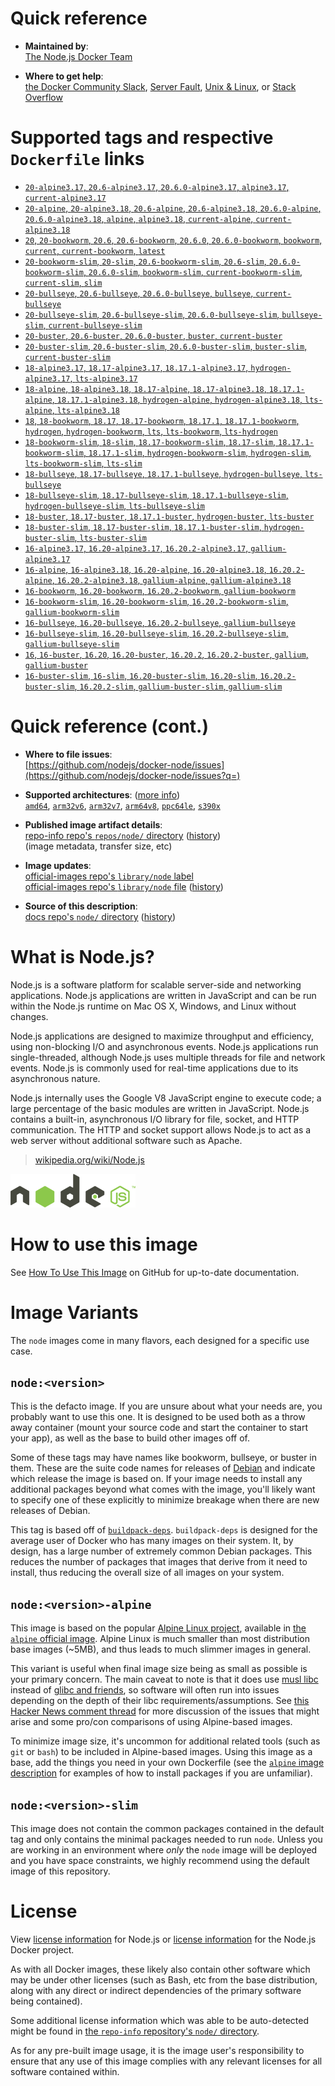 <!--

********************************************************************************

WARNING:

    DO NOT EDIT "node/README.md"

    IT IS AUTO-GENERATED

    (from the other files in "node/" combined with a set of templates)

********************************************************************************

-->

# Quick reference

-	**Maintained by**:  
	[The Node.js Docker Team](https://github.com/nodejs/docker-node)

-	**Where to get help**:  
	[the Docker Community Slack](https://dockr.ly/comm-slack), [Server Fault](https://serverfault.com/help/on-topic), [Unix & Linux](https://unix.stackexchange.com/help/on-topic), or [Stack Overflow](https://stackoverflow.com/help/on-topic)

# Supported tags and respective `Dockerfile` links

-	[`20-alpine3.17`, `20.6-alpine3.17`, `20.6.0-alpine3.17`, `alpine3.17`, `current-alpine3.17`](https://github.com/nodejs/docker-node/blob/9d803e372efa567d0673d022db279af556237bbf/20/alpine3.17/Dockerfile)
-	[`20-alpine`, `20-alpine3.18`, `20.6-alpine`, `20.6-alpine3.18`, `20.6.0-alpine`, `20.6.0-alpine3.18`, `alpine`, `alpine3.18`, `current-alpine`, `current-alpine3.18`](https://github.com/nodejs/docker-node/blob/9d803e372efa567d0673d022db279af556237bbf/20/alpine3.18/Dockerfile)
-	[`20`, `20-bookworm`, `20.6`, `20.6-bookworm`, `20.6.0`, `20.6.0-bookworm`, `bookworm`, `current`, `current-bookworm`, `latest`](https://github.com/nodejs/docker-node/blob/9d803e372efa567d0673d022db279af556237bbf/20/bookworm/Dockerfile)
-	[`20-bookworm-slim`, `20-slim`, `20.6-bookworm-slim`, `20.6-slim`, `20.6.0-bookworm-slim`, `20.6.0-slim`, `bookworm-slim`, `current-bookworm-slim`, `current-slim`, `slim`](https://github.com/nodejs/docker-node/blob/9d803e372efa567d0673d022db279af556237bbf/20/bookworm-slim/Dockerfile)
-	[`20-bullseye`, `20.6-bullseye`, `20.6.0-bullseye`, `bullseye`, `current-bullseye`](https://github.com/nodejs/docker-node/blob/9d803e372efa567d0673d022db279af556237bbf/20/bullseye/Dockerfile)
-	[`20-bullseye-slim`, `20.6-bullseye-slim`, `20.6.0-bullseye-slim`, `bullseye-slim`, `current-bullseye-slim`](https://github.com/nodejs/docker-node/blob/9d803e372efa567d0673d022db279af556237bbf/20/bullseye-slim/Dockerfile)
-	[`20-buster`, `20.6-buster`, `20.6.0-buster`, `buster`, `current-buster`](https://github.com/nodejs/docker-node/blob/9d803e372efa567d0673d022db279af556237bbf/20/buster/Dockerfile)
-	[`20-buster-slim`, `20.6-buster-slim`, `20.6.0-buster-slim`, `buster-slim`, `current-buster-slim`](https://github.com/nodejs/docker-node/blob/9d803e372efa567d0673d022db279af556237bbf/20/buster-slim/Dockerfile)
-	[`18-alpine3.17`, `18.17-alpine3.17`, `18.17.1-alpine3.17`, `hydrogen-alpine3.17`, `lts-alpine3.17`](https://github.com/nodejs/docker-node/blob/8c40f63ed62b2fde41903b097391b74f15f32cea/18/alpine3.17/Dockerfile)
-	[`18-alpine`, `18-alpine3.18`, `18.17-alpine`, `18.17-alpine3.18`, `18.17.1-alpine`, `18.17.1-alpine3.18`, `hydrogen-alpine`, `hydrogen-alpine3.18`, `lts-alpine`, `lts-alpine3.18`](https://github.com/nodejs/docker-node/blob/8c40f63ed62b2fde41903b097391b74f15f32cea/18/alpine3.18/Dockerfile)
-	[`18`, `18-bookworm`, `18.17`, `18.17-bookworm`, `18.17.1`, `18.17.1-bookworm`, `hydrogen`, `hydrogen-bookworm`, `lts`, `lts-bookworm`, `lts-hydrogen`](https://github.com/nodejs/docker-node/blob/1a4f3d2d0c914b4468ba9675cedf70a2f4f0f82d/18/bookworm/Dockerfile)
-	[`18-bookworm-slim`, `18-slim`, `18.17-bookworm-slim`, `18.17-slim`, `18.17.1-bookworm-slim`, `18.17.1-slim`, `hydrogen-bookworm-slim`, `hydrogen-slim`, `lts-bookworm-slim`, `lts-slim`](https://github.com/nodejs/docker-node/blob/1a4f3d2d0c914b4468ba9675cedf70a2f4f0f82d/18/bookworm-slim/Dockerfile)
-	[`18-bullseye`, `18.17-bullseye`, `18.17.1-bullseye`, `hydrogen-bullseye`, `lts-bullseye`](https://github.com/nodejs/docker-node/blob/1a4f3d2d0c914b4468ba9675cedf70a2f4f0f82d/18/bullseye/Dockerfile)
-	[`18-bullseye-slim`, `18.17-bullseye-slim`, `18.17.1-bullseye-slim`, `hydrogen-bullseye-slim`, `lts-bullseye-slim`](https://github.com/nodejs/docker-node/blob/1a4f3d2d0c914b4468ba9675cedf70a2f4f0f82d/18/bullseye-slim/Dockerfile)
-	[`18-buster`, `18.17-buster`, `18.17.1-buster`, `hydrogen-buster`, `lts-buster`](https://github.com/nodejs/docker-node/blob/1a4f3d2d0c914b4468ba9675cedf70a2f4f0f82d/18/buster/Dockerfile)
-	[`18-buster-slim`, `18.17-buster-slim`, `18.17.1-buster-slim`, `hydrogen-buster-slim`, `lts-buster-slim`](https://github.com/nodejs/docker-node/blob/1a4f3d2d0c914b4468ba9675cedf70a2f4f0f82d/18/buster-slim/Dockerfile)
-	[`16-alpine3.17`, `16.20-alpine3.17`, `16.20.2-alpine3.17`, `gallium-alpine3.17`](https://github.com/nodejs/docker-node/blob/1a4f3d2d0c914b4468ba9675cedf70a2f4f0f82d/16/alpine3.17/Dockerfile)
-	[`16-alpine`, `16-alpine3.18`, `16.20-alpine`, `16.20-alpine3.18`, `16.20.2-alpine`, `16.20.2-alpine3.18`, `gallium-alpine`, `gallium-alpine3.18`](https://github.com/nodejs/docker-node/blob/1a4f3d2d0c914b4468ba9675cedf70a2f4f0f82d/16/alpine3.18/Dockerfile)
-	[`16-bookworm`, `16.20-bookworm`, `16.20.2-bookworm`, `gallium-bookworm`](https://github.com/nodejs/docker-node/blob/1a4f3d2d0c914b4468ba9675cedf70a2f4f0f82d/16/bookworm/Dockerfile)
-	[`16-bookworm-slim`, `16.20-bookworm-slim`, `16.20.2-bookworm-slim`, `gallium-bookworm-slim`](https://github.com/nodejs/docker-node/blob/1a4f3d2d0c914b4468ba9675cedf70a2f4f0f82d/16/bookworm-slim/Dockerfile)
-	[`16-bullseye`, `16.20-bullseye`, `16.20.2-bullseye`, `gallium-bullseye`](https://github.com/nodejs/docker-node/blob/1a4f3d2d0c914b4468ba9675cedf70a2f4f0f82d/16/bullseye/Dockerfile)
-	[`16-bullseye-slim`, `16.20-bullseye-slim`, `16.20.2-bullseye-slim`, `gallium-bullseye-slim`](https://github.com/nodejs/docker-node/blob/1a4f3d2d0c914b4468ba9675cedf70a2f4f0f82d/16/bullseye-slim/Dockerfile)
-	[`16`, `16-buster`, `16.20`, `16.20-buster`, `16.20.2`, `16.20.2-buster`, `gallium`, `gallium-buster`](https://github.com/nodejs/docker-node/blob/1a4f3d2d0c914b4468ba9675cedf70a2f4f0f82d/16/buster/Dockerfile)
-	[`16-buster-slim`, `16-slim`, `16.20-buster-slim`, `16.20-slim`, `16.20.2-buster-slim`, `16.20.2-slim`, `gallium-buster-slim`, `gallium-slim`](https://github.com/nodejs/docker-node/blob/1a4f3d2d0c914b4468ba9675cedf70a2f4f0f82d/16/buster-slim/Dockerfile)

# Quick reference (cont.)

-	**Where to file issues**:  
	[https://github.com/nodejs/docker-node/issues](https://github.com/nodejs/docker-node/issues?q=)

-	**Supported architectures**: ([more info](https://github.com/docker-library/official-images#architectures-other-than-amd64))  
	[`amd64`](https://hub.docker.com/r/amd64/node/), [`arm32v6`](https://hub.docker.com/r/arm32v6/node/), [`arm32v7`](https://hub.docker.com/r/arm32v7/node/), [`arm64v8`](https://hub.docker.com/r/arm64v8/node/), [`ppc64le`](https://hub.docker.com/r/ppc64le/node/), [`s390x`](https://hub.docker.com/r/s390x/node/)

-	**Published image artifact details**:  
	[repo-info repo's `repos/node/` directory](https://github.com/docker-library/repo-info/blob/master/repos/node) ([history](https://github.com/docker-library/repo-info/commits/master/repos/node))  
	(image metadata, transfer size, etc)

-	**Image updates**:  
	[official-images repo's `library/node` label](https://github.com/docker-library/official-images/issues?q=label%3Alibrary%2Fnode)  
	[official-images repo's `library/node` file](https://github.com/docker-library/official-images/blob/master/library/node) ([history](https://github.com/docker-library/official-images/commits/master/library/node))

-	**Source of this description**:  
	[docs repo's `node/` directory](https://github.com/docker-library/docs/tree/master/node) ([history](https://github.com/docker-library/docs/commits/master/node))

# What is Node.js?

Node.js is a software platform for scalable server-side and networking applications. Node.js applications are written in JavaScript and can be run within the Node.js runtime on Mac OS X, Windows, and Linux without changes.

Node.js applications are designed to maximize throughput and efficiency, using non-blocking I/O and asynchronous events. Node.js applications run single-threaded, although Node.js uses multiple threads for file and network events. Node.js is commonly used for real-time applications due to its asynchronous nature.

Node.js internally uses the Google V8 JavaScript engine to execute code; a large percentage of the basic modules are written in JavaScript. Node.js contains a built-in, asynchronous I/O library for file, socket, and HTTP communication. The HTTP and socket support allows Node.js to act as a web server without additional software such as Apache.

> [wikipedia.org/wiki/Node.js](https://en.wikipedia.org/wiki/Node.js)

![logo](https://raw.githubusercontent.com/docker-library/docs/01c12653951b2fe592c1f93a13b4e289ada0e3a1/node/logo.png)

# How to use this image

See [How To Use This Image](https://github.com/nodejs/docker-node/blob/master/README.md#how-to-use-this-image) on GitHub for up-to-date documentation.

# Image Variants

The `node` images come in many flavors, each designed for a specific use case.

## `node:<version>`

This is the defacto image. If you are unsure about what your needs are, you probably want to use this one. It is designed to be used both as a throw away container (mount your source code and start the container to start your app), as well as the base to build other images off of.

Some of these tags may have names like bookworm, bullseye, or buster in them. These are the suite code names for releases of [Debian](https://wiki.debian.org/DebianReleases) and indicate which release the image is based on. If your image needs to install any additional packages beyond what comes with the image, you'll likely want to specify one of these explicitly to minimize breakage when there are new releases of Debian.

This tag is based off of [`buildpack-deps`](https://hub.docker.com/_/buildpack-deps/). `buildpack-deps` is designed for the average user of Docker who has many images on their system. It, by design, has a large number of extremely common Debian packages. This reduces the number of packages that images that derive from it need to install, thus reducing the overall size of all images on your system.

## `node:<version>-alpine`

This image is based on the popular [Alpine Linux project](https://alpinelinux.org), available in [the `alpine` official image](https://hub.docker.com/_/alpine). Alpine Linux is much smaller than most distribution base images (~5MB), and thus leads to much slimmer images in general.

This variant is useful when final image size being as small as possible is your primary concern. The main caveat to note is that it does use [musl libc](https://musl.libc.org) instead of [glibc and friends](https://www.etalabs.net/compare_libcs.html), so software will often run into issues depending on the depth of their libc requirements/assumptions. See [this Hacker News comment thread](https://news.ycombinator.com/item?id=10782897) for more discussion of the issues that might arise and some pro/con comparisons of using Alpine-based images.

To minimize image size, it's uncommon for additional related tools (such as `git` or `bash`) to be included in Alpine-based images. Using this image as a base, add the things you need in your own Dockerfile (see the [`alpine` image description](https://hub.docker.com/_/alpine/) for examples of how to install packages if you are unfamiliar).

## `node:<version>-slim`

This image does not contain the common packages contained in the default tag and only contains the minimal packages needed to run `node`. Unless you are working in an environment where *only* the `node` image will be deployed and you have space constraints, we highly recommend using the default image of this repository.

# License

View [license information](https://github.com/nodejs/node/blob/master/LICENSE) for Node.js or [license information](https://github.com/nodejs/docker-node/blob/master/LICENSE) for the Node.js Docker project.

As with all Docker images, these likely also contain other software which may be under other licenses (such as Bash, etc from the base distribution, along with any direct or indirect dependencies of the primary software being contained).

Some additional license information which was able to be auto-detected might be found in [the `repo-info` repository's `node/` directory](https://github.com/docker-library/repo-info/tree/master/repos/node).

As for any pre-built image usage, it is the image user's responsibility to ensure that any use of this image complies with any relevant licenses for all software contained within.
